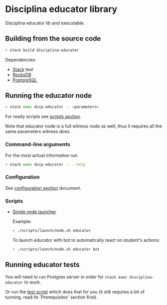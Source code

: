 # Disciplina educator library

Disciplina educator lib and executable.

## Building from the source code

```bash
> stack build disciplina-educator
```

Dependencies:

* [Stack](https://docs.haskellstack.org/en/stable/README/) tool
* [RocksDB](https://github.com/facebook/rocksdb/blob/master/INSTALL.md)
* [PostgreSQL](https://www.postgresql.org/)

## Running the educator node

```bash
> stack exec dscp-educator -- <parameters>
```

For ready scripts see [scripts section](#scripts).

Note that educator node is a full witness node as well, thus it requires all the
same parameters witness does.

### Command-line arguments

For the most actual information run

```bash
> stack exec dscp-educator -- --help
```

### Configuration

See [configuration section](/docs/config.md) document.

### Scripts
<a name="scripts"></a>

* [Single node launcher](../scripts/launch/node.sh)

  Example:
  ```bash
  > ./scripts/launch/node.sh educator
  ```
  To launch educator with bot to automatically react on student's actions:

  ```bash
  > ./scripts/launch/node.sh educator bot
  ```

## Running educator tests

You will need to run Postgres server in order for `stack exec disciplina-educator` to work.

Or run the [test script](./scripts/test/educator.sh) which does that for you
(it still requires a bit of tunning, read its 'Prerequisites' section first).
